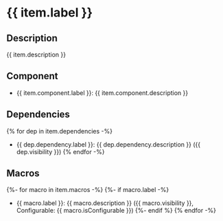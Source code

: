 # {{ item.label }}
## Description
{{ item.description }}
## Component
- {{ item.component.label }}: {{ item.component.description }}
## Dependencies
{% for dep in item.dependencies -%}
- {{ dep.dependency.label }}: {{ dep.dependency.description }} ({{ dep.visibility }})
{% endfor -%}
## Macros
{%- for macro in item.macros -%}
{%- if macro.label -%}
- {{ macro.label }}: {{ macro.description }} ({{ macro.visibility }}, Configurable: {{ macro.isConfigurable }})
{%- endif %}
{% endfor -%}